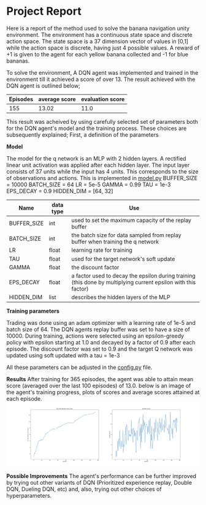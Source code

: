 # Project Report

Here is a report of the method used to solve the banana navigation unity environment. The environment has a continuous state space and discrete action space. The state space is a 37 dimension vector of values in [0,1] while the action space is discrete, having just 4 possible values. A reward of +1 is given to the agent for each yellow banana collected and -1 for blue bananas.

To solve the environment, A DQN agent was implemented and trained in the environment till it achieved a score of over 13. The result achieved with the DQN agent is outlined below;

Episodes | average score | evaluation score
--- | --- | ---
155 | 13.02 | 11.0


This result was acheived by using carefully selected set of parameters both for the DQN agent's model and the training process. These choices are subsequently explained;
First, a definition of the parameters

**Model**

The model for the q network is an MLP with 2 hidden layers. A rectified linear unit activation was applied after each hidden layer. The input layer consists of 37 units while the input has 4 units. This corresponds to the size of observations and actions. This is implemented in [model.py](dqn/model.py)
BUFFER_SIZE = 10000
BATCH_SIZE = 64
LR = 5e-5
GAMMA = 0.99
TAU = 1e-3
EPS_DECAY = 0.9
HIDDEN_DIM = [64, 32]

Name | data type | Use
--- | --- | ---
BUFFER_SIZE | int | used to set the maximum capacity of the replay buffer
BATCH_SIZE | int | the batch size for data sampled from replay buffer when training the q network
LR | float | learning rate for training
TAU | float | used for the target network's soft update
GAMMA | float | the discount factor
EPS_DECAY | float | a factor used to decay the epsilon during training (this done by multiplying current epsilon with this factor)
HIDDEN_DIM | list | describes the hidden layers of the MLP

**Training parameters**

Trading was done using an adam optimizer with a learning rate of 1e-5 and batch size of 64. The DQN agents replay buffer was set to have a size of 10000.
During training, actions were selected using an epsilon-greedy policy with epsilon starting at 1.0 and decayed by a factor of 0.9 after each episode. The discount factor was set to 0.9 and the target Q network was updated using soft updated with a tau = 1e-3

All these parameters can be adjusted in the [config.py](config.py) file.


**Results**
After training for 365 episodes, the agent was able to attain mean score (averaged over the last 100 episodes) of 13.0.
below is an image of the agent's training progress, plots of scores and average scores attained at each episode.
![plots/score_plot.png](plots/score_plot.png)

**Possible Improvements**
The agent's performance can be further improved by trying out other variants of DQN (Prioritized experience replay, Double DQN, Dueling DQN, etc) and, also, trying out other choices of hyperparameters. 
